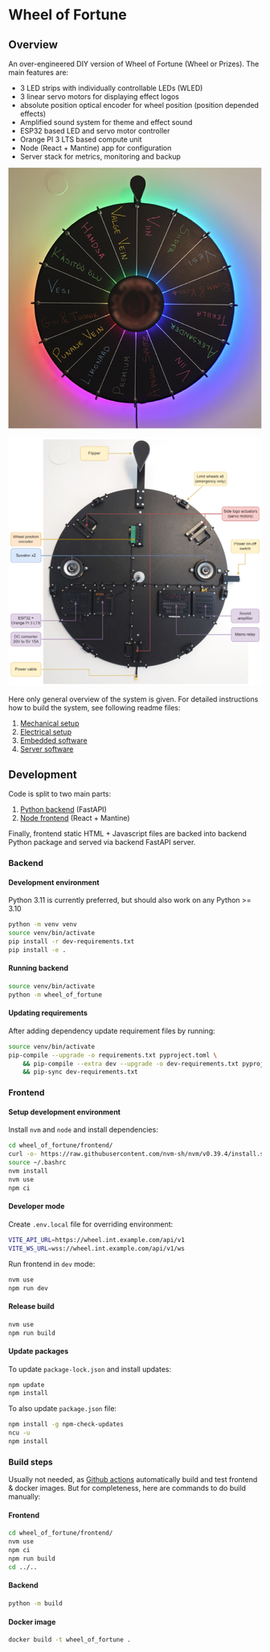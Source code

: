 
# Wheel of Fortune

## Overview

An over-engineered DIY version of Wheel of Fortune (Wheel or Prizes). The main features are:
* 3 LED strips with individually controllable LEDs (WLED)
* 3 linear servo motors for displaying effect logos
* absolute position optical encoder for wheel position (position depended effects)
* Amplified sound system for theme and effect sound
* ESP32 based LED and servo motor controller
* Orange PI 3 LTS based compute unit
* Node (React + Mantine) app for configuration
* Server stack for metrics, monitoring and backup

![](imgs/wheel-front.png)

![](imgs/wheel-internal.drawio.png)

Here only general overview of the system is given. For detailed instructions how to build the system, see following readme files:

1. [Mechanical setup](tree/main/hw/mech)
1. [Electrical setup](tree/main/hw/electrical)
1. [Embedded software](tree/main/hw/embedded_software)
1. [Server software](tree/main/hw/server)



## Development

Code is split to two main parts:
1. [Python backend](tree/main/wheel_of_fortune) (FastAPI)
1. [Node frontend](tree/readme/wheel_of_fortune/frontend) (React + Mantine)

Finally, frontend static HTML + Javascript files are backed into backend Python package and served via backend FastAPI server. 

### Backend

#### Development environment

Python 3.11 is currently preferred, but should also work on any Python >= 3.10

```bash
python -m venv venv
source venv/bin/activate
pip install -r dev-requirements.txt
pip install -e .
```

#### Running backend

```bash
source venv/bin/activate
python -m wheel_of_fortune
```

#### Updating requirements

After adding dependency update requirement files by running:

```bash
source venv/bin/activate
pip-compile --upgrade -o requirements.txt pyproject.toml \
    && pip-compile --extra dev --upgrade -o dev-requirements.txt pyproject.toml \
    && pip-sync dev-requirements.txt
```

### Frontend

#### Setup development environment

Install `nvm` and `node` and install dependencies:

```bash
cd wheel_of_fortune/frontend/
curl -o- https://raw.githubusercontent.com/nvm-sh/nvm/v0.39.4/install.sh | bash
source ~/.bashrc
nvm install
nvm use
npm ci
```

#### Developer mode

Create `.env.local` file for overriding environment:

```bash
VITE_API_URL=https://wheel.int.example.com/api/v1
VITE_WS_URL=wss://wheel.int.example.com/api/v1/ws
```

Run frontend in `dev` mode:

```bash
nvm use
npm run dev
```

#### Release build

```bash
nvm use
npm run build
```

#### Update packages

To update `package-lock.json` and install updates:

```bash
npm update
npm install
```

To also update `package.json` file:

```bash
npm install -g npm-check-updates
ncu -u
npm install
```


### Build steps

Usually not needed, as [Github actions](tree/main/.github/workflows) automatically build and test frontend & docker images. But for completeness, here are commands to do build manually:

#### Frontend

```bash
cd wheel_of_fortune/frontend/
nvm use
npm ci
npm run build
cd ../..
```

#### Backend

```bash
python -m build
```

#### Docker image

```bash
docker build -t wheel_of_fortune .
```
